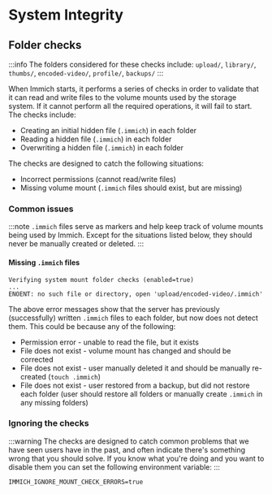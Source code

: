 # System Integrity

## Folder checks

:::info
The folders considered for these checks include: `upload/`, `library/`, `thumbs/`, `encoded-video/`, `profile/`, `backups/`
:::

When Immich starts, it performs a series of checks in order to validate that it can read and write files to the volume mounts used by the storage system. If it cannot perform all the required operations, it will fail to start. The checks include:

- Creating an initial hidden file (`.immich`) in each folder
- Reading a hidden file (`.immich`) in each folder
- Overwriting a hidden file (`.immich`) in each folder

The checks are designed to catch the following situations:

- Incorrect permissions (cannot read/write files)
- Missing volume mount (`.immich` files should exist, but are missing)

### Common issues

:::note
`.immich` files serve as markers and help keep track of volume mounts being used by Immich. Except for the situations listed below, they should never be manually created or deleted.
:::

#### Missing `.immich` files

```
Verifying system mount folder checks (enabled=true)
...
ENOENT: no such file or directory, open 'upload/encoded-video/.immich'
```

The above error messages show that the server has previously (successfully) written `.immich` files to each folder, but now does not detect them. This could be because any of the following:

- Permission error - unable to read the file, but it exists
- File does not exist - volume mount has changed and should be corrected
- File does not exist - user manually deleted it and should be manually re-created (`touch .immich`)
- File does not exist - user restored from a backup, but did not restore each folder (user should restore all folders or manually create `.immich` in any missing folders)

### Ignoring the checks

:::warning
The checks are designed to catch common problems that we have seen users have in the past, and often indicate there's something wrong that you should solve. If you know what you're doing and you want to disable them you can set the following environment variable:
:::

```
IMMICH_IGNORE_MOUNT_CHECK_ERRORS=true
```
